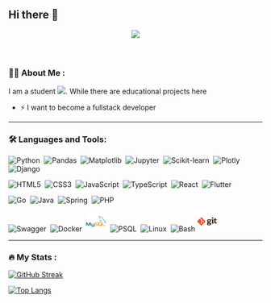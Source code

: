 ## Hi there 👋

<!--
**tatvladna/tatvladna** is a ✨ _special_ ✨ repository because its `README.md` (this file) appears on your GitHub profile.

Here are some ideas to get you started:

- 🔭 I’m currently working on ...
- 🌱 I’m currently learning ...
- 👯 I’m looking to collaborate on ...
- 🤔 I’m looking for help with ...
- 💬 Ask me about ...
- 📫 How to reach me: ...
- 😄 Pronouns: ...
- ⚡ Fun fact: ...
-->

<div id="header" align="center">
  <img                 src="https://i.giphy.com/media/v1.Y2lkPTc5MGI3NjExaGlyaGsxNnJrcm1xZTZnZjEyd3loZGs3MjJxNXBqaDVzdGlkeWo3bSZlcD12MV9pbnRlcm5hbF9naWZfYnlfaWQmY3Q9Z w/bThVImNJTXXoc/giphy.gif" width="150"/>
</div>
<div align="center">
  <img src="https://komarev.com/ghpvc/?username=tatvladna&style=flat-square&color=blue" alt=""/>
</div>

#

### :woman_technologist: About Me :
I am a student <img src="https://i.giphy.com/media/v1.Y2lkPTc5MGI3NjExeXFnc3ZxNjVtOXp5ZmppZG9yNHZvZTBueHZnM2Vha3FjM2ZvaXJjMiZlcD12MV9pbnRlcm5hbF9naWZfYnlfaWQmY3Q9Zw/RbDKaczqWovIugyJmW/giphy.gif" width="50">. While there are educational projects here

- :zap: I want to become a fullstack developer

---

### :hammer_and_wrench: Languages and Tools:

<div>
  <img src="https://github.com/tatvladna/devicon/blob/master/icons/python/python-original-wordmark.svg" title="Python" alt="Python" width="40" height="40"/>&nbsp;
  <img src="https://github.com/tatvladna/devicon/blob/master/icons/pandas/pandas-original-wordmark.svg" title="Pandas" alt="Pandas" width="50" height="50"/>&nbsp;
  <img src="https://github.com/tatvladna/devicon/blob/master/icons/matplotlib/matplotlib-original-wordmark.svg" title="Matplotlib" alt="Matplotlib" width="50" height="50"/>&nbsp;
  <img src="https://github.com/tatvladna/devicon/blob/master/icons/jupyter/jupyter-original-wordmark.svg" title="Jupyter" alt="Jupyter" width="50" height="50"/>&nbsp;
  <img src="https://github.com/tatvladna/devicon/blob/master/icons/scikitlearn/scikitlearn-original.svg" title="Scikit-learn" alt="Scikit-learn" width="55" height="55"/>&nbsp;
  <img src="https://github.com/tatvladna/devicon/blob/master/icons/plotly/plotly-original-wordmark.svg" title="Plotly" alt="Plotly" width="55" height="55"/>&nbsp;
  <img src="https://github.com/tatvladna/devicon/blob/master/icons/django/django-plain-wordmark.svg" title="Django" alt="Django" width="55" height="55"/>&nbsp;

  
  <img src="https://github.com/tatvladna/devicon/blob/master/icons/html5/html5-original-wordmark.svg" title="HTML5"  alt="HTML5" width="40" height="40"/>&nbsp;
  <img src="https://github.com/tatvladna/devicon/blob/master/icons/css3/css3-original-wordmark.svg" title="CSS3"  alt="CSS3" width="40" height="40"/>&nbsp;
  <img src="https://github.com/tatvladna/devicon/blob/master/icons/javascript/javascript-original.svg" title="JavaScript"  alt="JavaScript" width="40" height="40"/>&nbsp;
  <img src="https://github.com/tatvladna/devicon/blob/master/icons/typescript/typescript-original.svg" title="TypeScript"  alt="TypeScript" width="40" height="40"/>&nbsp;
  <img src="https://github.com/tatvladna/devicon/blob/master/icons/react/react-original-wordmark.svg" title="React"  alt="React" width="40" height="40"/>&nbsp;
  <img src="https://github.com/tatvladna/devicon/blob/master/icons/flutter/flutter-original.svg" title="Flutter"  alt="Flutter" width="40" height="40"/>&nbsp;

  
  <img src="https://github.com/tatvladna/devicon/blob/master/icons/go/go-original-wordmark.svg" title="Go"  alt="Go" width="40" height="40"/>&nbsp;
  <img src="https://github.com/tatvladna/devicon/blob/master/icons/java/java-original-wordmark.svg" title="Java"  alt="Java" width="40" height="40"/>&nbsp;
  <img src="https://github.com/tatvladna/devicon/blob/master/icons/spring/spring-original-wordmark.svg" title="Spring"  alt="Spring" width="40" height="40"/>&nbsp;
  <img src="https://github.com/tatvladna/devicon/blob/master/icons/php/php-original.svg" title="PHP"  alt="PHP" width="40" height="40"/>&nbsp;

  <img src="https://github.com/tatvladna/devicon/blob/master/icons/swagger/swagger-original-wordmark.svg" title="Swagger"  alt="Swagger" width="50" height="50"/>&nbsp;
  <img src="https://github.com/tatvladna/devicon/blob/master/icons/docker/docker-original-wordmark.svg" title="Docker"  alt="Docker" width="40" height="40"/>&nbsp;
  <img src="https://github.com/devicons/devicon/blob/master/icons/mysql/mysql-original-wordmark.svg" title="MySQL"  alt="MySQL" width="40" height="40"/>&nbsp;
  <img src="https://github.com/tatvladna/devicon/blob/master/icons/postgresql/postgresql-original-wordmark.svg" title="PSQL"  alt="PSQL" width="40" height="40"/>&nbsp;
  <img src="https://github.com/tatvladna/devicon/blob/master/icons/linux/linux-original.svg" title="Linux"  alt="Linux" width="40" height="40"/>&nbsp;
  <img src="https://github.com/tatvladna/devicon/blob/master/icons/bash/bash-original.svg" title="Bash" alt="Bash" width="40" height="40"/>
  <img src="https://github.com/devicons/devicon/blob/master/icons/git/git-original-wordmark.svg" title="Git" alt="Git" width="40" height="40"/>
  
</div>

---

### :fire: My Stats :
[![GitHub Streak](http://github-readme-streak-stats.herokuapp.com?user=tatvladna&theme=dark&background=000000)](https://git.io/streak-stats)

[![Top Langs](https://github-readme-stats.vercel.app/api/top-langs/?username=tatvladna&layout=compact&theme=vision-friendly-dark)](https://github.com/anuraghazra/github-readme-stats)
